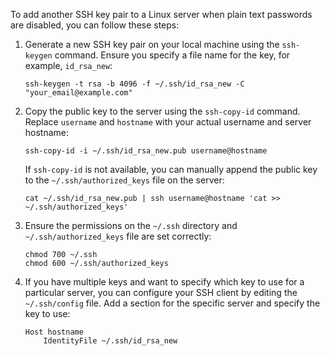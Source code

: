 To add another SSH key pair to a Linux server when plain text passwords are disabled, you can follow these steps:

1. Generate a new SSH key pair on your local machine using the `ssh-keygen` command. Ensure you specify a file name for the key, for example, `id_rsa_new`:
   ```
   ssh-keygen -t rsa -b 4096 -f ~/.ssh/id_rsa_new -C "your_email@example.com"
   ```

2. Copy the public key to the server using the `ssh-copy-id` command. Replace `username` and `hostname` with your actual username and server hostname:
   ```
   ssh-copy-id -i ~/.ssh/id_rsa_new.pub username@hostname
   ```
   If `ssh-copy-id` is not available, you can manually append the public key to the `~/.ssh/authorized_keys` file on the server:
   ```
   cat ~/.ssh/id_rsa_new.pub | ssh username@hostname 'cat >> ~/.ssh/authorized_keys'
   ```

3. Ensure the permissions on the `~/.ssh` directory and `~/.ssh/authorized_keys` file are set correctly:
   ```
   chmod 700 ~/.ssh
   chmod 600 ~/.ssh/authorized_keys
   ```

4. If you have multiple keys and want to specify which key to use for a particular server, you can configure your SSH client by editing the `~/.ssh/config` file. Add a section for the specific server and specify the key to use:
   ```
   Host hostname
       IdentityFile ~/.ssh/id_rsa_new
   ```




